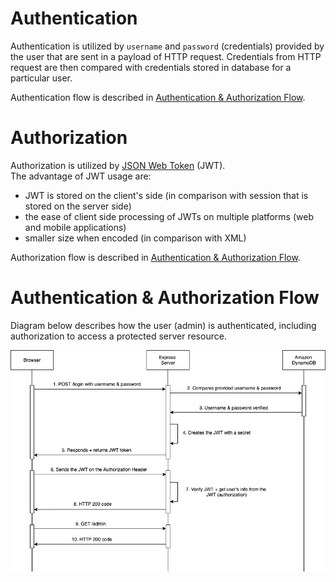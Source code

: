 # Authentication
Authentication is utilized by `username` and `password` (credentials) provided by the user that are sent in a payload of HTTP request. Credentials from HTTP request are then compared with credentials stored in database for a particular user.

Authentication flow is described in [Authentication & Authorization Flow](#Authentication-&-Authorization-Flow).

# Authorization
Authorization is utilized by [JSON Web Token](https://jwt.io/introduction) (JWT).\
The advantage of JWT usage are:
- JWT is stored on the client's side (in comparison with session that is stored on the server side)
- the ease of client side processing of JWTs on multiple platforms (web and mobile applications)
- smaller size when encoded (in comparison with XML)

Authorization flow is described in [Authentication & Authorization Flow](#Authentication-&-Authorization-Flow).

# Authentication & Authorization Flow
Diagram below describes how the user (admin) is authenticated, including authorization to access a protected server resource.


![A&A-flow](../diagrams/authentication-flow/A&A-flow.png)
